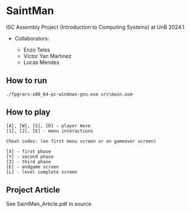 # SaintMan

ISC Assembly Project (Introduction to Computing Systems) at UnB 2024.1

- Collaborators:
  
  - Enzo Teles
  - Victor Yan Martinez
  - Lucas Mendes

## How to run
```
./fpgrars-x86_64-pc-windows-gnu.exe src\main.asm
```
## How to play
```
[A], [W], [S], [D] - player move
[1], [2], [E] - menu interactions

Cheat codes: (on first menu screen or on gameover screen)

[X] - first phase
[Y] - second phase
[Z] - third phase
[E] - endgame screen
[L] - level complete screen
```

## Project Article
See SaintMan_Article.pdf in source
